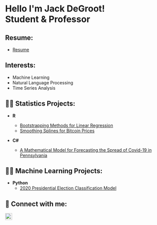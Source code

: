 <h1>Hello I'm Jack DeGroot! 
 <br/>Student & Professor</a></h1>

 <h2>Resume:</h2>
 
 - [Resume](https://github.com/JackDeGroot/Resume)

 <h2>Interests:</h2>

- Machine Learning
- Natural Language Processing
- Time Series Analysis 

<h2>👨‍💻 Statistics Projects:</h2>

- <b>R</b>
  - [Bootstrapping Methods for Linear Regression](https://github.com/JackDeGroot/Bootstrapping-Methods-for-Linear-Regression-Simulations)
  - [Smoothing Splines for Bitcoin Prices](https://github.com/JackDeGroot/Smoothing-Splines-for-Bitcoin-Prices)
  
- <b>C#</b>
  - [A Mathematical Model for Forecasting the Spread of Covid-19 in Pennsylvania](https://github.com/JackDeGroot/A-Mathematical-Model-for-Forecasting-the-Spread-of-Covid-19-in-Pennsylvania)
  
<h2>👨‍💻 Machine Learning Projects:</h2>

- <b>Python</b>
  - [2020 Presidential Election Classification Model](https://github.com/JackDeGroot/Classification-Model-of-the-2020-Presidential-Election)
  
<h2> 🤳 Connect with me:</h2>

[<img align="left" alt="JoshMadakor | LinkedIn" width="22px" src="https://cdn.jsdelivr.net/npm/simple-icons@v3/icons/linkedin.svg" />][linkedin]


[linkedin]: https://www.linkedin.com/in/jack-degroot-11b0b5143/

<!--
